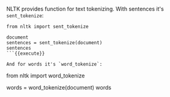 NLTK provides function for text tokenizing. With sentences it's `sent_tokenize`:

```
from nltk import sent_tokenize

document
sentences = sent_tokenize(document)
sentences
```{{execute}}

And for words it's `word_tokenize`:

```
from nltk import word_tokenize

words = word_tokenize(document)
words
```{{execute}}
